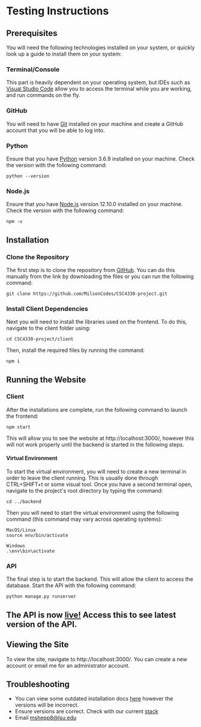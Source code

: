 # Testing Instructions
## Prerequisites
You will need the following technologies installed on your system, or quickly look up a guide to install them on your system:
### Terminal/Console
This part is heavily dependent on your operating system, but IDEs such as [Visual Studio Code](https://code.visualstudio.com/download) allow you to access the terminal while you are working, and run commands on the fly.
### GitHub
You will need to have [Git](https://git-scm.com/book/en/v2/Getting-Started-Installing-Git) installed on your machine and create a GitHub account that you will be able to log into.
### Python
Ensure that you have [Python](https://www.python.org/downloads/) version 3.6.9 installed on your machine. Check the version with the following command:
```
python --version
```
### Node.js
Ensure that you have [Node.js](https://nodejs.org/en/download/) version 12.10.0 installed on your machine. Check the version with the following command:
```
npm -v
```

## Installation
### Clone the Repository
The first step is to clone the repository from [GitHub](https://github.com/MilsonCodes/CSC4330-project). You can do this manually from the link by downloading the files or you can run the following command:
```
git clone https://github.com/MilsonCodes/CSC4330-project.git
```
### Install Client Dependencies
Next you will need to install the libraries used on the frontend. To do this, navigate to the client folder using:
```
cd CSC4330-project/client
```
Then, install the required files by running the command:
```
npm i
```

## Running the Website
### Client
After the installations are complete, run the following command to launch the frontend:
```
npm start
```
This will allow you to see the website at http://localhost:3000/, however this will not work properly until the backend is started in the following steps.
#### Virtual Environment
To start the virtual environment, you will need to create a new terminal in order to leave the client running. This is usually done through CTRL+SHIFT+t or some visual tool. Once you have a second terminal open, navigate to the project's root directory by typing the command:
```
cd ../backend
```
Then you will need to start the virtual environment using the following command (this command may vary across operating systems):
```
MacOS/Linux
source env/bin/activate
```
```
Windows
.\env\bin\activate
```
### API
The final step is to start the backend. This will allow the client to access the database. Start the API with the following command:
```
python manage.py runserver
```


## The API is now [live!](http://18.222.89.143/api/) Access this to see latest version of the API.


## Viewing the Site
To view the site, navigate to http://localhost:3000/. You can create a new account or email me for an administrator account.

## Troubleshooting
- You can view some outdated installation docs [here](https://github.com/MilsonCodes/CSC4330-project/blob/master/Installation.md) however the versions will be incorrect.
- Ensure versions are correct. Check with our current [stack](https://github.com/MilsonCodes/CSC4330-project/blob/master/TechnologyStack.md)
- Email mshepp8@lsu.edu
